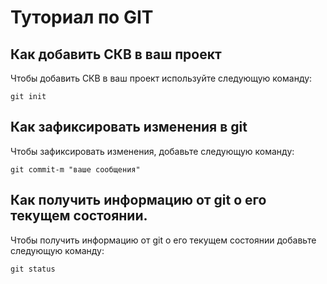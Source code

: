 # Туториал по GIT 

## Как добавить СКВ в ваш проект

Чтобы добавить СКВ в ваш проект используйте следующую команду:

~~~
git init  
~~~

## Как зафиксировать изменения в git

Чтобы зафиксировать изменения, добавьте следующую команду:
~~~
git commit-m "ваше сообщения"
~~~

## Как получить информацию от  git о его текущем состоянии.

Чтобы получить информацию от  git о его текущем состоянии добавьте следующую команду:
~~~ 
git status
~~~

